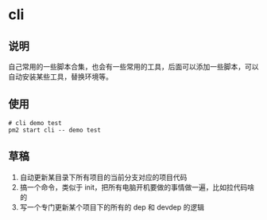 # cli

## 说明

自己常用的一些脚本合集，也会有一些常用的工具，后面可以添加一些脚本，可以自动安装某些工具，替换环境等。

## 使用

```shell
# cli demo test
pm2 start cli -- demo test
```

## 草稿

1. 自动更新某目录下所有项目的当前分支对应的项目代码
2. 搞一个命令，类似于 init，把所有电脑开机要做的事情做一遍，比如拉代码啥的
3. 写一个专门更新某个项目下的所有的 dep 和 devdep 的逻辑

